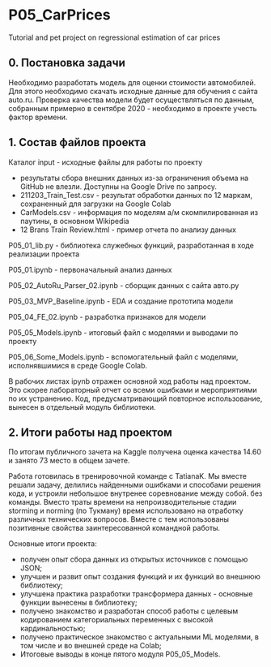 # P05_CarPrices
Tutorial and pet project on regressional estimation of car prices

## 0. Постановка задачи

Необходимо разработать модель для оценки стоимости автомобилей. Для этого необходимо скачать исходные данные для обучения с сайта auto.ru.  Проверка качества модели будет осуществляться по данным, собранным примерно в сентябре 2020 - необходимо в проекте учесть фактор времени. 

## 1. Состав файлов проекта
Каталог input - исходные файлы для работы по проекту
- результаты сбора внешних данных из-за ограничения объема на GitHub не влезли. Доступны на Google Drive по запросу. 
- 211203_Train_Test.csv - результат обработки данных по 12 маркам, сохраненный для загрузки на Google Colab
- CarModels.csv - информация по моделям а/м скомпилированная из паутины, в основном Wikipedia
- 12 Brans Train Review.html  - пример отчета по анализу данных

P05_01_lib.py - библиотека служебных функций, разработанная в ходе реализации проекта

P05_01.ipynb - первоначальный анализ данных 

P05_02_AutoRu_Parser_02.ipynb - сборщик данных с сайта авто.ру

P05_03_MVP_Baseline.ipynb - EDA и создание прототипа модели

P05_04_FE_02.ipynb - разработка признаков для модели

P05_05_Models.ipynb - итоговый файл с моделями и выводами по проекту

P05_06_Some_Models.ipynb - вспомогательный файл с моделями, исполнявшимися в среде Google Colab. 

В рабочих листах ipynb отражен основной ход работы над проектом.  Это скорее лабораторный отчет со всеми ошибками и мероприятиями по их устранению.  Код, предусматривающий повторное использование, вынесен в отдельный модуль библиотеки. 

## 2. Итоги работы над проектом

По итогам публичного зачета на Kaggle получена оценка качества 14.60 и занято 73 место в общем зачете.

Работа готовилась в тренировочной команде с TatianaK. Мы вместе решали задачу, делились найденными ошибками и способами решения кода, и устроили небольшое внутренее соревнование между собой. без команды. Вместо траты времени на непроизводительные стадии storming и norming (по Тукману) время использовано на отработку различных технических вопросов. Вместе с тем использованы позитивные свойства заинтересованной командной работы. 

Основные итоги проекта: 
- получен опыт сбора данных из открытых источников с помощью JSON; 
- улучшен и развит опыт создания функций и их функций во внешнюю библиотеку; 
- улучшена практика разработки трансформера данных - основные функции вынесены в библиотеку; 
- получено знакомство и разработан способ работы с целевым кодированием категориальных переменных с высокой кардинальностью; 
- получено практическое знакомство с актуальными ML моделями, в том числе и во внешней среде на Colab;
- Итоговые выводы в конце пятого модуля P05_05_Models.
